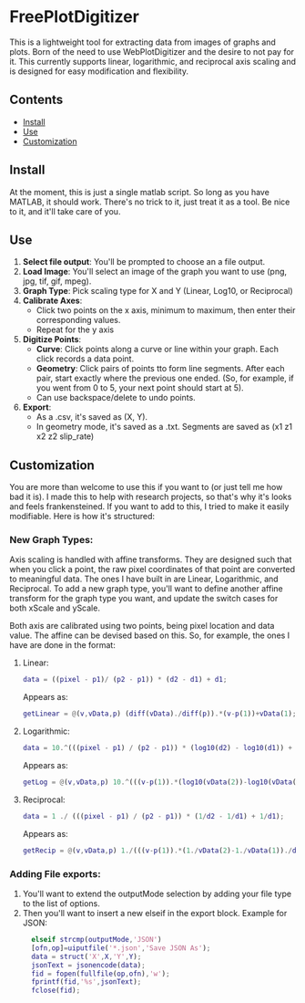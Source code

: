 # FreePlotDigitizer

This is a lightweight tool for extracting data from images of graphs and plots. Born of the need to use WebPlotDigitizer and the desire to not pay for it. This currently supports linear, logarithmic, and reciprocal axis scaling and is designed for easy modification and flexibility.

## Contents

- [Install](#Install)
- [Use](#Use)
- [Customization](#Customization)

## Install

At the moment, this is just a single matlab script. So long as you have MATLAB, it should work. There's no trick to it, just treat it as a tool. Be nice to it, and it'll take care of you.

## Use

1. **Select file output**: You'll be prompted to choose an a file output.
2. **Load Image**: You'll select an image of the graph you want to use (png, jpg, tif, gif, mpeg).
3. **Graph Type**: Pick scaling type for X and Y (Linear, Log10, or Reciprocal)
4. **Calibrate Axes**:
   - Click two points on the x axis, minimum to maximum, then enter their corresponding values.
   - Repeat for the y axis
5. **Digitize Points**:
   - **Curve**: Click points along a curve or line within your graph. Each click records a data point.
   - **Geometry**: Click pairs of points tto form line segments. After each pair, start exactly where the previous one        ended. (So, for example, if you went from 0 to 5, your next point should start at 5).
   - Can use backspace/delete to undo points.
6. **Export**:
   - As a .csv, it's saved as (X, Y).
   - In geometry mode, it's saved as a .txt. Segments are saved as (x1  z1  x2  z2  slip_rate)

## Customization

You are more than welcome to use this if you want to (or just tell me how bad it is). I made this to help with research projects, so that's why it's looks and feels frankensteined. If you want to add to this, I tried to make it easily modifiable. Here is how it's structured:

### New Graph Types:
Axis scaling is handled with affine transforms. They are designed such that when you click a point, the raw pixel coordinates of that point are converted to meaningful data. The ones I have built in are Linear, Logarithmic, and Reciprocal. To add a new graph type, you'll want to define another affine transform for the graph type you want, and update the switch cases for both xScale and yScale.

Both axis are calibrated using two points, being pixel location and data value. The affine can be devised based on this. So, for example, the ones I have are done in the format:
  1. Linear:
     ```matlab
     data = ((pixel - p1)/ (p2 - p1)) * (d2 - d1) + d1;
     ```
     Appears as:
     ```matlab
     getLinear = @(v,vData,p) (diff(vData)./diff(p)).*(v-p(1))+vData(1);
     ```
  2. Logarithmic: 
     ```matlab
     data = 10.^(((pixel - p1) / (p2 - p1)) * (log10(d2) - log10(d1)) + log10(d1));
     ```
     Appears as:
     ```matlab
     getLog = @(v,vData,p) 10.^(((v-p(1)).*(log10(vData(2))-log10(vData(1)))./diff(p))+log10(vData(1)));
     ```
  3. Reciprocal:
     ```matlab
     data = 1 ./ (((pixel - p1) / (p2 - p1)) * (1/d2 - 1/d1) + 1/d1);
     ```
     Appears as:
     ```matlab
     getRecip = @(v,vData,p) 1./(((v-p(1)).*(1./vData(2)-1./vData(1))./diff(p))+1./vData(1));
     ```

### Adding File exports:

1. You'll want to extend the outputMode selection by adding your file type to the list of options.
2. Then you'll want to insert a new elseif in the export block.
   Example for JSON:
   ```matlab
     elseif strcmp(outputMode,'JSON')
     [ofn,op]=uiputfile('*.json','Save JSON As');
     data = struct('X',X,'Y',Y);
     jsonText = jsonencode(data);
     fid = fopen(fullfile(op,ofn),'w');
     fprintf(fid,'%s',jsonText);
     fclose(fid);
   ```
   
